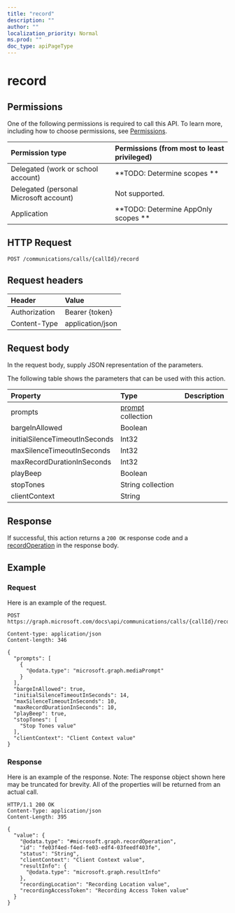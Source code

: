 ```yaml
---
title: "record"
description: ""
author: ""
localization_priority: Normal
ms.prod: ""
doc_type: apiPageType
---
```


# record



## Permissions
One of the following permissions is required to call this API. To learn more, including how to choose permissions, see [Permissions](/concepts/permissions-reference.md).

|Permission type|Permissions (from most to least privileged)|
|:---|:---|
|Delegated (work or school account)|**TODO: Determine scopes **|
|Delegated (personal Microsoft account)|Not supported.|
|Application|**TODO: Determine AppOnly scopes **|

## HTTP Request
<!-- {
  "blockType": "ignored"
}
-->
``` http
POST /communications/calls/{callId}/record
```

## Request headers
|Header|Value|
|:---|:---|
|Authorization|Bearer {token}|
|Content-Type|application/json|

## Request body
In the request body, supply JSON representation of the parameters.

The following table shows the parameters that can be used with this action.

|Property|Type|Description|
|:---|:---|:---|
|prompts|[prompt](../resources/prompt.md) collection||
|bargeInAllowed|Boolean||
|initialSilenceTimeoutInSeconds|Int32||
|maxSilenceTimeoutInSeconds|Int32||
|maxRecordDurationInSeconds|Int32||
|playBeep|Boolean||
|stopTones|String collection||
|clientContext|String||



## Response
If successful, this action returns a `200 OK` response code and a [recordOperation](../resources/recordOperation.md) in the response body.

## Example

### Request
Here is an example of the request.
<!-- {
  "blockType": "request",
  "name": "call_record"
}
-->
``` http
POST https://graph.microsoft.com/docs\api/communications/calls/{callId}/record

Content-type: application/json
Content-length: 346

{
  "prompts": [
    {
      "@odata.type": "microsoft.graph.mediaPrompt"
    }
  ],
  "bargeInAllowed": true,
  "initialSilenceTimeoutInSeconds": 14,
  "maxSilenceTimeoutInSeconds": 10,
  "maxRecordDurationInSeconds": 10,
  "playBeep": true,
  "stopTones": [
    "Stop Tones value"
  ],
  "clientContext": "Client Context value"
}
```

### Response
Here is an example of the response. Note: The response object shown here may be truncated for brevity. All of the properties will be returned from an actual call.
<!-- {
  "blockType": "response",
  "truncated": true,
  "@odata.type": "microsoft.graph.recordoperation"
}
-->
``` http
HTTP/1.1 200 OK
Content-Type: application/json
Content-Length: 395

{
  "value": {
    "@odata.type": "#microsoft.graph.recordOperation",
    "id": "fe03f4ed-f4ed-fe03-edf4-03feedf403fe",
    "status": "String",
    "clientContext": "Client Context value",
    "resultInfo": {
      "@odata.type": "microsoft.graph.resultInfo"
    },
    "recordingLocation": "Recording Location value",
    "recordingAccessToken": "Recording Access Token value"
  }
}
```


